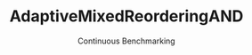 ---
layout: docu
title: AdaptiveMixedReorderingAND
subtitle: Continuous Benchmarking
selected: Expression_Reordering
expanded: Benchmarking
benchmark: /individual_results/AdaptiveMixedReorderingAND.html
---